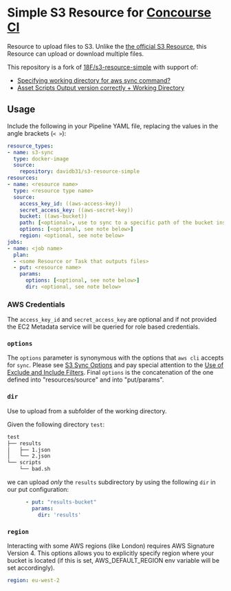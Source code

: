# Simple S3 Resource for [Concourse CI](http://concourse.ci)

Resource to upload files to S3. Unlike the [the official S3 Resource](https://github.com/concourse/s3-resource), this Resource can upload or download multiple files.

This repository is a fork of [18F/s3-resource-simple](https://github.com/18F/s3-resource-simple) with support of:

- [Specifying working directory for aws sync command?](https://github.com/18F/s3-resource-simple/issues/13)
- [Asset Scripts Output version correctly + Working Directory](https://github.com/18F/s3-resource-simple/pull/21)

## Usage

Include the following in your Pipeline YAML file, replacing the values in the angle brackets (`< >`):

```yaml
resource_types:
- name: s3-sync
  type: docker-image
  source:
    repository: davidb31/s3-resource-simple
resources:
- name: <resource name>
  type: <resource type name>
  source:
    access_key_id: ((aws-access-key))
    secret_access_key: ((aws-secret-key))
    bucket: ((aws-bucket))
    path: [<optional>, use to sync to a specific path of the bucket instead of root of bucket]
    options: [<optional, see note below>]
    region: <optional, see note below>
jobs:
- name: <job name>
  plan:
  - <some Resource or Task that outputs files>
  - put: <resource name>
    params:
      options: [<optional, see note below>]
      dir: <optional, see note below>
```

### AWS Credentials

The `access_key_id` and `secret_access_key` are optional and if not provided the EC2 Metadata service will be queried for role based credentials.

### `options`

The `options` parameter is synonymous with the options that `aws cli` accepts for `sync`. Please see [S3 Sync Options](http://docs.aws.amazon.com/cli/latest/reference/s3/sync.html#options) and pay special attention to the [Use of Exclude and Include Filters](http://docs.aws.amazon.com/cli/latest/reference/s3/index.html#use-of-exclude-and-include-filters).
Final `options` is the concatenation of the one defined into "resources/source" and into "put/params".

### `dir`

Use to upload from a subfolder of the working directory.

Given the following directory `test`:

```txt
test
├── results
│   ├── 1.json
│   └── 2.json
└── scripts
    └── bad.sh
```

we can upload _only_ the `results` subdirectory by using the following `dir` in our put configuration:

```yaml
      - put: "results-bucket"
        params:
          dir: 'results'
```

### `region`

Interacting with some AWS regions (like London) requires AWS Signature Version
4. This options allows you to explicitly specify region where your bucket is
located (if this is set, AWS_DEFAULT_REGION env variable will be set accordingly).

```yaml
region: eu-west-2
```

